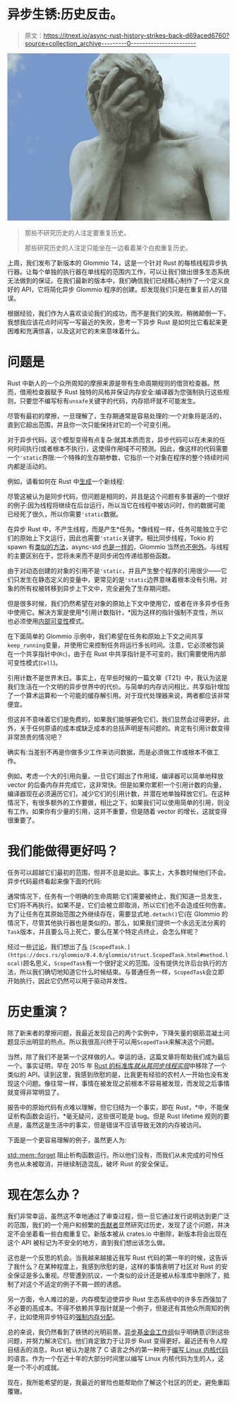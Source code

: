 # 异步生锈:历史反击。

> 原文：<https://itnext.io/async-rust-history-strikes-back-d69aced6760?source=collection_archive---------0----------------------->

![](img/000f6220d82010f515bcfeef38ab044d.png)

> 那些不研究历史的人注定要重复历史。
> 
> 那些研究历史的人注定只能坐在一边看着某个白痴重复历史。

上周，我们发布了新版本的 Glommio T4，这是一个针对 Rust 的每核线程异步执行器。让每个单独的执行器在单线程的范围内工作，可以让我们做出很多生态系统无法做到的保证。在我们最新的版本中，我们确信我们已经精心制作了一个定义良好的 API，它将简化异步 Glommio 程序的创建。却发现我们只是在重复前人的错误。

根据经验，我们作为人喜欢谈论我们的成功，而不是我们的失败。稍微颠倒一下，我想我应该花点时间写一写最近的失败，思考一下异步 Rust 是如何比它看起来更困难和充满惊喜，以及这对它的未来意味着什么。

# 问题是

Rust 中新人的一个众所周知的摩擦来源是带有生命周期规则的借货检查器。然而，借用检查器赋予 Rust 独特的风格并保证内存安全:编译器为您强制执行这些规则，只要您不编写标有`unsafe`关键字的代码，内存损坏就不可能发生。

尽管有最初的摩擦，一旦理解了，生存期通常是容易处理的:一个对象将是活的，直到它超出范围，并且你一次只能保持对它的一个可变引用。

对于异步代码，这个模型变得有点复杂:就其本质而言，异步代码可以在未来的任何时间执行(或者根本不执行)，这使得作用域不可预测。因此，像这样的代码需要一个`'static`界限:一个特殊的生存期参数，它指示一个对象在程序的整个持续时间内都是活动的。

例如，请看如何在 Rust 中[生成](https://doc.rust-lang.org/std/thread/fn.spawn.html)一个新线程:

尽管这被认为是同步代码，但问题是相同的，并且是这个问题有多普遍的一个很好的例子:因为线程将继续在后台运行，所以当它在线程中被访问时，你的数据可能已经死了很久，所以你需要`'static`数据。

在异步 Rust 中，不产生线程，而是产生*任务。*像线程一样，任务可能独立于它们的原始上下文运行，因此也需要`'static`关键字。相比同步线程，Tokio 的 spawn 有[类似的方法](https://docs.rs/tokio/1.5.0/tokio/fn.spawn.html)，async-std [也是一样的](https://docs.rs/async-std/1.9.0/async_std/task/fn.spawn.html)，Glommio 当然[也不例外](https://docs.rs/glommio/0.3.1/glommio/struct.Task.html#method.local)。与线程的主要区别在于，您将未来而不是同步闭包传递给那些函数。

由于对动态创建的对象的引用不是`'static`，并且产生整个程序的引用很少——它们只发生在静态定义的变量中，更常见的是`'static`边界意味着根本没有引用。对象的所有权被转移到异步上下文中，完全避免了生存期问题。

但是很多时候，我们仍然希望在对象的原始上下文中使用它，或者在许多异步任务中使用它。解决方案是使用*引用计数指针，*因为这样的指针强制不变性，所以也必须使用[内部可变性](https://doc.rust-lang.org/book/ch15-05-interior-mutability.html)模式。

在下面简单的 Glommio 示例中，我们希望在任务和原始上下文之间共享`keep_running`变量，并使用它来控制任务将运行多长时间。注意，它必须被包装在一个共享指针中(`Rc`)，由于在 Rust 中共享指针是不可变的，我们需要使用内部可变性模式(`Cell`)。

引用计数不是世界末日。事实上，在早些时候的一篇文章《T21》中，我认为这是我们生活在一个文明的异步世界中的代价。与简单的内存访问相比，共享指针增加了一个算术运算和一个可能的缓存解引用。对于现代处理器来说，两者都应该非常便宜。

但这并不意味着它们是免费的，如果我们能够避免它们，我们显然会过得更好。此外，关于任何原语的成本或缺乏成本的总括声明是有问题的。肯定有引用计数变得非常昂贵的情况吧？

确实有:当差别不再是你做多少工作来访问数据，而是必须做工作或根本不做工作。

例如，考虑一个大的引用向量。一旦它们超出了作用域，编译器可以简单地释放 vector 的后备内存并完成它，这非常快。但是如果你累积一个引用计数的向量，编译器现在必须遍历它们，减少它们的引用计数，并潜在地单独释放它们。在这种情况下，有很多额外的工作要做，相比之下，如果我们可以使用简单的引用，则没有工作。如果你有少量的引用，这并不重要，但是随着 vector 的增长，这就变得很重要了。

# 我们能做得更好吗？

任务可以超越它们最初的范围，但并不总是如此。事实上，大多数时候他们不会。异步代码最终看起来像下面的代码:

通常情况下，任务有一个明确的生命周期:它们需要被终止，我们知道一旦发生，它们将不再执行。如果不是，它们会被立即取消，所以它们也不会造成任何伤害。为了让任务在其原始范围之外继续存在，需要显式地`.detach()`它(在 Glommio 的情况下，尽管其他执行器也是类似的)。那么，如果我们提供一个永远无法分离的`Task`版本，并且要么马上死亡，要么在某个特定点终止，会怎么样呢？

经过一些[讨论](https://github.com/DataDog/glommio/pull/335)，我们想出了[与](https://docs.rs/glommio/0.4.0/glommio/struct.ScopedTask.html#method.local) `[ScopedTask.](https://docs.rs/glommio/0.4.0/glommio/struct.ScopedTask.html#method.local)`顾名思义，`ScopedTask`有一个很好定义的范围。没有提供允许后台执行的方法，所以我们确切地知道它什么时候结束。与普通任务一样，`ScopedTask`会立即开始执行，因此它仍然可以用于驱动并发性。

# 历史重演？

除了新来者的摩擦问题，我最近发现自己的两个实例中，下降矢量的钢筋混凝土问题显示出明显的热点。所以我很高兴终于可以用`ScopedTask`来解决这个问题。

当然，除了我们不是第一个这样做的人。幸运的话，这篇文章将帮助我们成为最后一个。事实证明，早在 2015 年 [Rust 的标准库*就从其同步线程实现*](https://github.com/rust-lang/rust/issues/24292)中移除了一个类似的 API。读到这里，我感到欣慰的是，比我更有经验的农村人一开始也没有发现这个问题。像往常一样，事情在被发现之前根本不容易被发现，而发现之后事情就变得非常明显了。

报告中的原始代码有点难以理解，但它归结为一个事实，即在 Rust，*中，不能保证析构函数会运行。*毫无疑问，这些很可能是 bug。但是 Rust lifetime 规则的要点是，虽然这是生活中的事实，但是错误不应该导致无效的内存被访问。

下面是一个更容易理解的例子，虽然更人为:

[std::mem::forget](https://doc.rust-lang.org/std/mem/fn.forget.html) 阻止析构函数运行。所以他们没有，而我们从未完成的可怜任务也从未被取消，并继续制造混乱，破坏 Rust 的安全保证。

# 现在怎么办？

我们非常幸运，虽然这不幸地通过了审查过程，但一旦它通过发行说明达到更广泛的范围，我们的一个用户和频繁的[贡献者](https://github.com/trtsl)显然研究过历史，发现了这个问题，并决定不会坐着看一些白痴重复它。新版本被从 crates.io 中删除，新版本将会出现在这个 API 被标记为不安全的地方，直到我们想出该怎么做。

这也是一个反思的机会。当我越来越接近我写 Rust 代码的第一年的时候，这告诉了我什么？在某种程度上，我感到欣慰的是，这样的事情表明了社区对 Rust 的安全保证是多么重视。尽管遭到抗议，一个类似的设计还是被从标准库中删除了，抵制了对这个不适定的例子不屑一顾的诱惑。

另一方面，令人难过的是，内存模型迫使异步 Rust 生态系统中的许多东西强加了不必要的高成本。不得不依赖共享指针就是一个例子，但是还有其他众所周知的例子，比如使用异步特征的[强制内存分配](https://rust-lang.github.io/async-book/07_workarounds/05_async_in_traits.html)。

总的来说，我仍然看到了铁锈的光明前景。[异步基金会工作组](https://rust-lang.github.io/wg-async-foundations/welcome.html)似乎明确意识到这些问题，并努力解决它们。他们肯定致力于让异步 Rust 变得更好。最近还有令人瞠目结舌的消息，Rust 被认为是除了 C 语言之外的第一种用于[编写 Linux 内核代码](https://lwn.net/Articles/853423/)的语言。作为一个在近十年的大部分时间里以编写 Linux 内核代码为生的人，这是一个不小的成就。

现在，我所能希望的是，我最近的冒险也能帮助你了解这个社区的历史，避免重蹈覆辙。